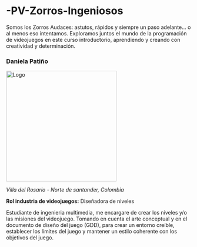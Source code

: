 # -PV-Zorros-Ingeniosos
Somos los Zorros Audaces: astutos, rápidos y siempre un paso adelante... o al menos eso intentamos. Exploramos juntos el mundo de la programación de videojuegos en este curso introductorio, aprendiendo y creando con creatividad y determinación.

### **Daniela Patiño**

<img src="https://github.com/Alexa0511/-PV-Zorros-Ingeniosos/blob/Daniela/Daniela_P/DanielaPatino.jpg?raw=true" alt="Logo" width="300" />

_Villa del Rosario - Norte de santander, Colombia_

**Rol industria de videojuegos:** Diseñadora de niveles

Estudiante de ingenieria multimedia, me encargare de crear los niveles y/o las misiones del videojuego. Tomando en cuenta el arte conceptual y en el documento de diseño del juego (GDD), para crear un entorno creíble, establecer los límites del juego y mantener un estilo coherente con los objetivos del juego.